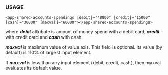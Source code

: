 ### **USAGE**

`<app-shared-accounts-spendings [debit]="48000" [credit]="15000" [cash]="30000" [maxval]="60000"></app-shared-accounts-spendings>`

where **_debit_** attribute is amount of money spend with a debit card, **_credit_** - with credit card and **_cash_** with cash.

**_maxval_** is maximum value of value axis. This field is optional. Its value (by default) is 110% of largest input element.

If **_maxval_** is less than any input element (debit, credit, cash), then maxval evaluates its default value.
